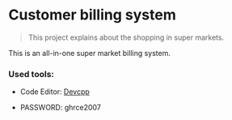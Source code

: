 # Customer billing system

> This project explains about the shopping in super markets.

This is an all-in-one super market billing system.


### Used tools:

* Code Editor: [Devcpp](http://devcpp.io) 

* PASSWORD: ghrce2007
